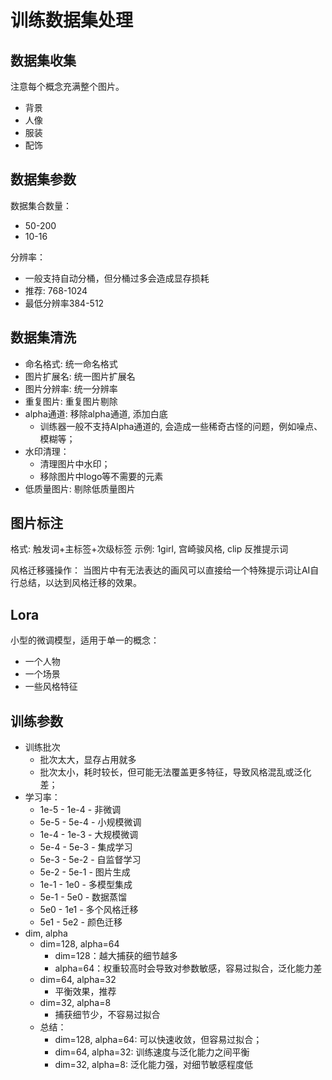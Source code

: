 # 训练数据集处理

## 数据集收集

注意每个概念充满整个图片。

- 背景
- 人像
- 服装
- 配饰

## 数据集参数

数据集合数量：

- 50-200
- 10-16

分辨率：

- 一般支持自动分桶，但分桶过多会造成显存损耗
- 推荐: 768-1024
- 最低分辨率384-512

## 数据集清洗

- 命名格式: 统一命名格式
- 图片扩展名: 统一图片扩展名
- 图片分辨率: 统一分辨率
- 重复图片: 重复图片剔除
- alpha通道: 移除alpha通道, 添加白底
  - 训练器一般不支持Alpha通道的, 会造成一些稀奇古怪的问题，例如噪点、模糊等；
- 水印清理：
  - 清理图片中水印；
  - 移除图片中logo等不需要的元素
- 低质量图片: 剔除低质量图片

## 图片标注

格式: 触发词+主标签+次级标签
示例: 1girl, 宫崎骏风格, clip 反推提示词

风格迁移骚操作：
当图片中有无法表达的画风可以直接给一个特殊提示词让AI自行总结，以达到风格迁移的效果。

## Lora

小型的微调模型，适用于单一的概念：

- 一个人物
- 一个场景
- 一些风格特征

## 训练参数

- 训练批次
  - 批次太大，显存占用就多
  - 批次太小，耗时较长，但可能无法覆盖更多特征，导致风格混乱或泛化差；
- 学习率：
  - 1e-5 - 1e-4  - 非微调
  - 5e-5 - 5e-4   - 小规模微调
  - 1e-4 - 1e-3   - 大规模微调
  - 5e-4 - 5e-3   - 集成学习
  - 5e-3 - 5e-2   - 自监督学习
  - 5e-2 - 5e-1   - 图片生成
  - 1e-1 - 1e0     - 多模型集成
  - 5e-1 - 5e0     - 数据蒸馏
  - 5e0 - 1e1      - 多个风格迁移
  - 5e1 - 5e2      - 颜色迁移
- dim, alpha
  - dim=128, alpha=64
    - dim=128：越大捕获的细节越多
    - alpha=64：权重较高时会导致对参数敏感，容易过拟合，泛化能力差
  - dim=64, alpha=32
    - 平衡效果，推荐
  - dim=32, alpha=8
    - 捕获细节少，不容易过拟合
  - 总结：
    - dim=128, alpha=64: 可以快速收敛，但容易过拟合；
    - dim=64, alpha=32: 训练速度与泛化能力之间平衡
    - dim=32, alpha=8: 泛化能力强，对细节敏感程度低
